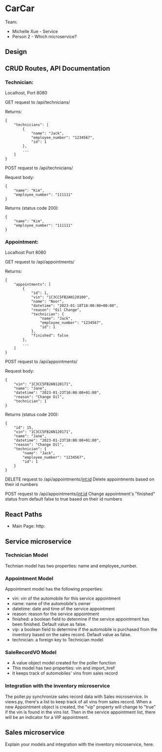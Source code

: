 # CarCar

Team:

* Michelle Xue - Service
* Person 2 - Which microservice?

## Design

## CRUD Routes, API Documentation
### Technician:
Localhost, Port 8080

GET request to /api/technicians/

Returns:
```
{
	"technicians": [
		{
			"name": "Jack",
			"employee_number": "1234567",
			"id": 1
		},
		...
	]
}
```
POST request to /api/technicians/

Request body:
```
{
	"name": "Kim",
	"employee_number": "111111"
}
```
Returns (status code 200):
```
{
	"name": "Kim",
	"employee_number": "111111"
}
```
### Appointment:
Localhost Port 8080

GET request to /api/appointments/

Returns:
```
{
	"appointments": [
		{
			"id": 1,
			"vin": "1C3CC5FB2AN120100",
			"name": "Noor",
			"datetime": "2023-01-18T18:00:00+00:00",
			"reason": "Oil Change",
			"technician": {
				"name": "Jack",
				"employee_number": "1234567",
				"id": 1
			},
			"finished": false
		},
        ...
	]
}
```

POST request to /api/appointments/

Request body:
```
{
	"vin": "1C3CC5FB2AN120171",
	"name": "Jane",
	"datetime": "2023-01-23T10:00:00+01:00",
	"reason": "Change Oil",
	"technician": 1
}
```

Returns (status code 200):
```
{
	"id": 15,
	"vin": "1C3CC5FB2AN120171",
	"name": "Jane",
	"datetime": "2023-01-23T10:00:00+01:00",
	"reason": "Change Oil",
	"technician": {
		"name": "Jack",
		"employee_number": "1234567",
		"id": 1
	}
}
```

DELETE request to /api/appointments/<int:id>
Delete appointments based on their id numbers

POST request to /api/appointments/<int:id>
Change appointment's "finished" status from default false to true based on their id numbers

## React Paths
* Main Page: http:

## Service microservice

### Technician Model
Technian model has two properties: name and employee_number.

### Appointment Model
Appointment model has the following properties:
* vin: vin of the automobile for this service appointment
* name: name of the automobile's owner
* datetime: date and time of the service appointment
* reason: reason for the service appointment
* finished: a boolean field to determine if the service appointment has been finished. Default value as false.
* vip: a boolean field to determine if the automobile is purchased from the inventory based on the sales record. Default value as false.
* technician: a foreign key to Technician model

### SaleRecordVO Model
* A value object model created for the poller function
* This model has two properties: vin and import_href
* It keeps track of automobiles' vins from sales record

### Integration with the inventory microservice
The poller.py synchronize sales record data with Sales microservice. In views.py, there's a list to keep track of all vins from sales record. When a new Appointment object is created, the "vip" property will change to "true" if the vin is found in the vins list. Then in the service appointment list, there will be an indicator for a VIP appointment.

## Sales microservice

Explain your models and integration with the inventory
microservice, here.
